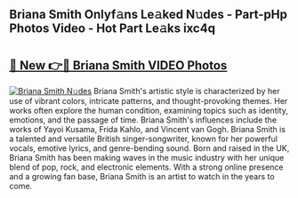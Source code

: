 ## Briana Smith Onlyf𝚊ns Le𝚊ked N𝚞des - Part-pHp Photos Video - Hot Part Le𝚊ks ixc4q

# <h2><a href="http://ac17675.deff.icu/?id=Briana+Smith">🔗 New 👉🔴 Briana Smith VIDEO Photos</a></h2>

[![Briana Smith N𝚞des](https://i.imgur.com/rIISA9y.gif)](http://ac17675.deff.icu/?id=Briana+Smith)
Briana Smith's artistic style is characterized by her use of vibrant colors, intricate patterns, and thought-provoking themes. Her works often explore the human condition, examining topics such as identity, emotions, and the passage of time. Briana Smith's influences include the works of Yayoi Kusama, Frida Kahlo, and Vincent van Gogh. Briana Smith is a talented and versatile British singer-songwriter, known for her powerful vocals, emotive lyrics, and genre-bending sound. Born and raised in the UK, Briana Smith has been making waves in the music industry with her unique blend of pop, rock, and electronic elements. With a strong online presence and a growing fan base, Briana Smith is an artist to watch in the years to come.

